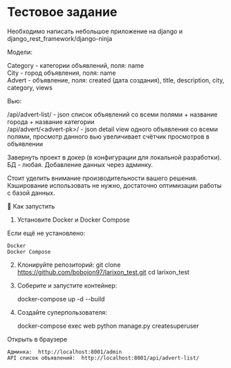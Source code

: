 # Тестовое задание

Необходимо написать небольшое приложение на django и django_rest_framework/django-ninja


Модели:

Category - категории объявлений, поля: name<br />
City - город объявления, поля: name<br />
Advert - объявление, поля: created (дата создания), title, description, city, category, views


Вью:

/api/advert-list/ - json список объявлений со всеми полями + название города + название категории<br />
/api/advert/\<advert-pk>\/ - json detail view одного объявления со всеми полями, просмотр данного вью увеличивает счётчик просмотров в объявлении


Завернуть проект в докер (в конфигурации для локальной разработки). БД - любая. Добавление данных через админку. 


Стоит уделить внимание производительности вашего решения. Кэширование использовать не нужно, достаточно оптимизации работы с базой данных.



🔧 Как запустить 
1. Установите Docker и Docker Compose 

Если ещё не установлено: 

    Docker 
    Docker Compose 

2. Клонируйте репозиторий:
   git clone https://github.com/bobojon97/larixon_test.git 
   cd larixon_test

3. Соберите и запустите контейнер:
   
   docker-compose up -d --build

5. Создайте суперпользователя:

   docker-compose exec web python manage.py createsuperuser

 Открыть в браузере 

    Админка:  http://localhost:8001/admin 
    API список объявлений:  http://localhost:8001/api/advert-list/ 
     

   
